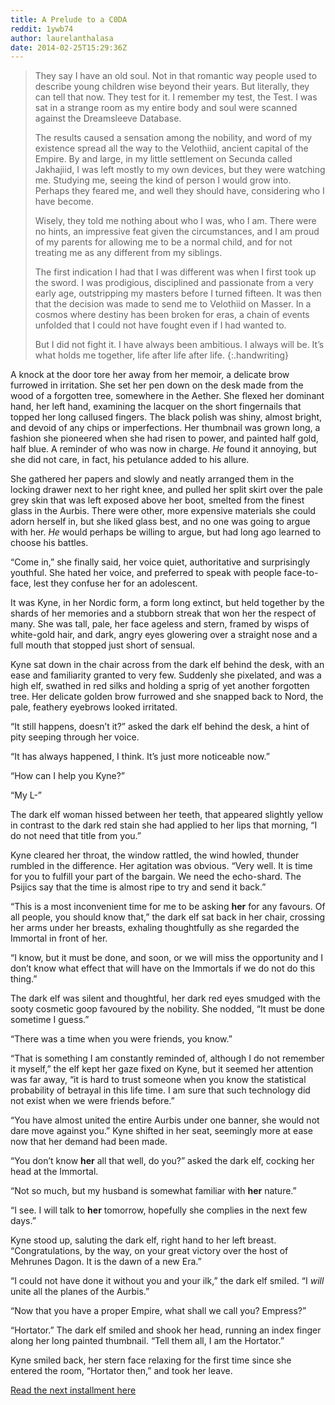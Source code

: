 ```yaml
---
title: A Prelude to a C0DA
reddit: 1ywb74
author: laurelanthalasa
date: 2014-02-25T15:29:36Z
---
```


> They say I have an old soul. Not in that romantic way people used to describe
> young children wise beyond their years. But literally, they can tell that now.
> They test for it. I remember my test, the Test. I was sat in a strange room as
> my entire body and soul were scanned against the Dreamsleeve Database.
>
> The results caused a sensation among the nobility, and word of my existence
> spread all the way to the Velothiid, ancient capital of the Empire. By and
> large, in my little settlement on Secunda called Jakhajiid, I was left mostly
> to my own devices, but they were watching me. Studying me, seeing the kind of
> person I would grow into. Perhaps they feared me, and well they should have,
> considering who I have become.
>
> Wisely, they told me nothing about who I was, who I am. There were no hints,
> an impressive feat given the circumstances, and I am proud of my parents for
> allowing me to be a normal child, and for not treating me as any different
> from my siblings.
>
> The first indication I had that I was different was when I first took up the
> sword. I was prodigious, disciplined and passionate from a very early age,
> outstripping my masters before I turned fifteen. It was then that the decision
> was made to send me to Velothiid on Masser. In a cosmos where destiny has been
> broken for eras, a chain of events unfolded that I could not have fought even
> if I had wanted to.
>
> But I did not fight it. I have always been ambitious. I always will be. It’s
> what holds me together, life after life after life.
{:.handwriting}

A knock at the door tore her away from her memoir, a delicate brow furrowed in
irritation. She set her pen down on the desk made from the wood of a forgotten
tree, somewhere in the Aether. She flexed her dominant hand, her left hand,
examining the lacquer on the short fingernails that topped her long callused
fingers. The black polish was shiny, almost bright, and devoid of any chips or
imperfections. Her thumbnail was grown long, a fashion she pioneered when she
had risen to power, and painted half gold, half blue. A reminder of who was now
in charge. _He_ found it annoying, but she did not care, in fact, his petulance
added to his allure.

She gathered her papers and slowly and neatly arranged them in the locking
drawer next to her right knee, and pulled her split skirt over the pale grey
skin that was left exposed above her boot, smelted from the finest glass in the
Aurbis. There were other, more expensive materials she could adorn herself in,
but she liked glass best, and no one was going to argue with her. _He_ would
perhaps be willing to argue, but had long ago learned to choose his battles.

“Come in,” she finally said, her voice quiet, authoritative and surprisingly
youthful. She hated her voice, and preferred to speak with people face-to-face,
lest they confuse her for an adolescent.

It was Kyne, in her Nordic form, a form long extinct, but held together by the
shards of her memories and a stubborn streak that won her the respect of many.
She was tall, pale, her face ageless and stern, framed by wisps of white-gold
hair, and dark, angry eyes glowering over a straight nose and a full mouth that
stopped just short of sensual.

Kyne sat down in the chair across from the dark elf behind the desk, with an
ease and familiarity granted to very few. Suddenly she pixelated, and was a high
elf, swathed in red silks and holding a sprig of yet another forgotten tree. Her
delicate golden brow furrowed and she snapped back to Nord, the pale, feathery
eyebrows looked irritated.

“It still happens, doesn’t it?” asked the dark elf behind the desk, a hint of
pity seeping through her voice.

“It has always happened, I think. It’s just more noticeable now.”

“How can I help you Kyne?”

“My L-”

The dark elf woman hissed between her teeth, that appeared slightly yellow in
contrast to the dark red stain she had applied to her lips that morning, “I do
not need that title from you.”

Kyne cleared her throat, the window rattled, the wind howled, thunder rumbled in
the difference. Her agitation was obvious. “Very well. It is time for you to
fulfill your part of the bargain. We need the echo-shard. The Psijics say that
the time is almost ripe to try and send it back.”

“This is a most inconvenient time for me to be asking **her** for any favours.
Of all people, you should know that,” the dark elf sat back in her chair,
crossing her arms under her breasts, exhaling thoughtfully as she regarded the
Immortal in front of her.

“I know, but it must be done, and soon, or we will miss the opportunity and I
don’t know what effect that will have on the Immortals if we do not do this
thing.”

The dark elf was silent and thoughtful, her dark red eyes smudged with the sooty
cosmetic goop favoured by the nobility. She nodded, “It must be done sometime I
guess.”

“There was a time when you were friends, you know.”

“That is something I am constantly reminded of, although I do not remember it
myself,” the elf kept her gaze fixed on Kyne, but it seemed her attention was
far away, “it is hard to trust someone when you know the statistical probability
of betrayal in this life time. I am sure that such technology did not exist when
we were friends before.”

“You have almost united the entire Aurbis under one banner, she would not dare
move against you.” Kyne shifted in her seat, seemingly more at ease now that her
demand had been made.

“You don’t know **her** all that well, do you?” asked the dark elf, cocking her
head at the Immortal.

“Not so much, but my husband is somewhat familiar with **her** nature.”

“I see. I will talk to **her** tomorrow, hopefully she complies in the next few
days.”

Kyne stood up, saluting the dark elf, right hand to her left breast.
“Congratulations, by the way, on your great victory over the host of Mehrunes
Dagon. It is the dawn of a new Era.”

“I could not have done it without you and your ilk,” the dark elf smiled. “I
_will_ unite all the planes of the Aurbis.”

“Now that you have a proper Empire, what shall we call you? Empress?”

“Hortator.” The dark elf smiled and shook her head, running an index finger
along her long painted thumbnail. “Tell them all, I am the Hortator.”

Kyne smiled back, her stern face relaxing for the first time since she entered
the room, “Hortator then,” and took her leave.

[Read the next installment here](./1yy8pt)
